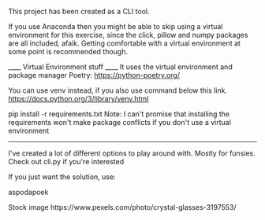 
<p> 
This project has been created as a CLI tool.


If you use Anaconda then you might be able to skip using a virtual environment for this exercise, since the click, pillow and numpy packages are all included, afaik. Getting comfortable with a virtual environment at some point is recommended though.


____ Virtual Environment stuff ____
It uses the virtual environment and package manager Poetry:
https://python-poetry.org/

You can use venv instead, if you also use command below this link.
https://docs.python.org/3/library/venv.html

pip install -r requirements.txt
Note: I can't promise that installing the requirements won't make package conflicts if you don't use a virtual environment
___

I've created a lot of different options to play around with. Mostly for funsies.
Check out cli.py if you're interested

If you just want the solution, use:

aspodapoek


</p>



<p> Stock image https://www.pexels.com/photo/crystal-glasses-3197553/ </p>
